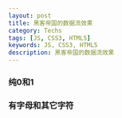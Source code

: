 ```yaml
---
layout: post
title: 黑客帝国的数据流效果
category: Techs
tags: [JS, CSS3, HTML5]
keywords: JS, CSS3, HTML5
description: 黑客帝国的数据流效果
---
```


### 纯0和1

<p data-height="560" data-theme-id="0" data-slug-hash="blKdy" data-default-tab="result" class='codepen'></p>

### 有字母和其它字符

<p data-height="560" data-theme-id="0" data-slug-hash="xtprs" data-default-tab="result" class='codepen'></p>